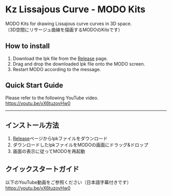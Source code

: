 # Kz Lissajous Curve - MODO Kits
MODO Kits for drawing Lissajous curve curves in 3D space.  
（3D空間にリサージュ曲線を描画するMODOのKitsです）


## How to install
1. Download the lpk file from the [Release](https://github.com/KurozumiGH/modo-kits-kz-lissajous-curve/releases/tag/v1.0.0) page.
1. Drag and drop the downloaded lpk file onto the MODO screen.
1. Restart MODO according to the message.

## Quick Start Guide
Please refer to the following YouTube video.  
https://youtu.be/vX6tuzovHw0



---
## インストール方法
1. [Release](https://github.com/KurozumiGH/modo-kits-kz-lissajous-curve/releases/tag/v1.0.0)ページからlpkファイルをダウンロード
1. ダウンロードしたlpkファイルをMODOの画面にドラッグ&ドロップ
1. 画面の表示に従ってMODOを再起動

## クイックスタートガイド
以下のYouTube動画をご参照ください（日本語字幕付きです）  
https://youtu.be/vX6tuzovHw0

